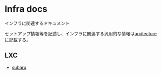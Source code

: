 # Infra docs

インフラに関連するドキュメント

セットアップ情報等を記述し、インフラに関連する汎用的な情報は[arcitecture](https://github.com/halcyon-org/belifeline-architecture)に記載する。

## LXC

- [subaru](./lxc/subaru.md)
